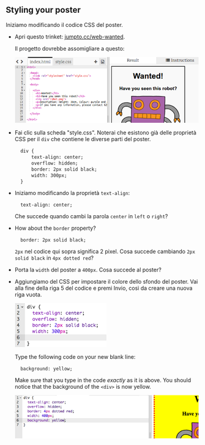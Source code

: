 ## Styling your poster

Iniziamo modificando il codice CSS del poster.

+ Apri questo trinket: <a target="_blank" href="http://jumpto.cc/web-wanted">jumpto.cc/web-wanted</a>.
    
    Il progetto dovrebbe assomigliare a questo:
    
    ![screenshot](images/wanted-starter.png)

+ Fai clic sulla scheda "style.css". Noterai che esistono già delle proprietà CSS per il `div` che contiene le diverse parti del poster.
    
        div {
            text-align: center;
            overflow: hidden;
            border: 2px solid black;
            width: 300px;
        }   
        

+ Iniziamo modificando la proprietà `text-align`:
    
        text-align: center;
        
    
    Che succede quando cambi la parola `center` in `left` o `right`?

+ How about the `border` property?
    
        border: 2px solid black;
        
    
    `2px` nel codice qui sopra significa 2 pixel. Cosa succede cambiando `2px solid black` in `4px dotted red`?

+ Porta la `width` del poster a `400px`. Cosa succede al poster?

+ Aggiungiamo del CSS per impostare il colore dello sfondo del poster. Vai alla fine della riga 5 del codice e premi Invio, così da creare una nuova riga vuota.
    
    ![screenshot](images/wanted-newline.png)
    
    Type the following code on your new blank line:
    
        background: yellow;
        
    
    Make sure that you type in the code *exactly* as it is above. You should notice that the background of the `<div>` is now yellow.
    
    ![screenshot](images/wanted-background.png)